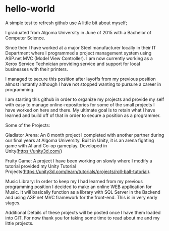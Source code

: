 # hello-world
A simple test to refresh github use
A little bit about myself;

I graduated from Algoma University in June of 2015 with a Bachelor of Computer Science.

Since then I have worked at a major Steel manufacturer locally in their IT Department where I programmed a project management system using ASP.net MVC (Model View Controller). I am now currently working as a Xerox Service Technician providing service and support for local businesses with their printers.

I managed to secure this position after layoffs from my previous position almost instantly although I have not stopped wanting to pursure a career in programming.

I am starting this github in order to organize my projects and provide my self with easy to manage online-repositories for some of the small projects I have worked on here and there. My ultimate goal is to retain what I have learned and build off of that in order to secure a position as a programmer.

Some of the Projects:

Gladiator Arena: An 8 month project I completed with another partner during our final years at Algoma University. Built in Unity, it is an arena fighting game with AI and Co-op gameplay. Developed in Unity(https://unity3d.com/)

Fruity Game: A project I have been working on slowly where I modify a tutorial provided my Unity Tutorial Projects(https://unity3d.com/learn/tutorials/projects/roll-ball-tutorial). 

Music Library: In order to keep my I had learned from my previous programming position I decided to make an online WEB application for Music. It will basically function as a library with SQL Server in the Backend and using ASP.net MVC framework for the front-end. This is in very early stages.

Additional Details of these projects will be posted once I have them loaded into GIT. For now thank you for taking some time to read about me and my little projects.
